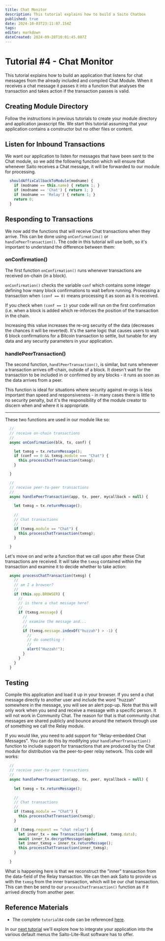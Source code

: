 ```yaml
---
title: Chat Monitor
description: This tutorial explains how to build a Saito Chatbox 
published: true
date: 2024-10-03T23:11:07.154Z
tags: 
editor: markdown
dateCreated: 2024-09-28T10:01:45.087Z
---
```


# Tutorial #4 - Chat Monitor

This tutorial explains how to build an application that listens for chat messages from the already included and compiled Chat Module. When it receives a chat message it passes it into a function that analyses the transaction and takes action if the transaction passes is valid.

## Creating Module Directory

Follow the instructions in previous tutorials to create your module directory and application javascript file.  We start this tutorial assuming that your application contains a constructor but no other files or content.

## Listen for Inbound Transactions

We want our application to listen for messages that have been sent to the Chat module, so we add the following function which will ensure that whenever Saito receives a Chat message, it will be forwarded to our module for processing.

```js
  shouldAffixCallbackToModule(modname) {
    if (modname == this.name) { return 1; }
    if (modname == 'Chat') { return 1; }
    if (modname == 'Relay') { return 1; }
    return 0;
  }
  ```

## Responding to Transactions

We now add the functions that will receive Chat transactions when they arrive. This can be done using `onConfirmation()` or `handlePeerTransaction()`. The code in this tutorial will use both, so it's important to understand the difference between them:

### onConfirmation()

The first function `onConfirmation()` runs whenever transactions are received on-chain (in a block).

`onConfirmation()` checks the variable `conf` which contains some integer defining how many block confirmations to wait before running. Processing a transaction when `(conf == 0)` means processing it as soon as it is received. 

If you check when `(conf == 1)` your code will run on the first confirmation (i.e. when a block is added which re-inforces the position of the transaction in the chain. 

Increasing this value increases the re-org security of the data (decreases the chances it will be reverted). It's the same logic that causes users to wait 6 block confirmations for a Bitcoin transaction to settle, but tunable for any data and any security parameters in your application.

### handlePeerTransaction()

The second function, `handlPeerTransaction()`, is similar, but runs whenever a transaction arrives off-chain, outside of a block. It doesn't wait for the transaction to be included in or confirmed by any blocks - it runs as soon as the data arrives from a peer.

This function is ideal for situations where security against re-orgs is less important than speed and responsiveness - in many cases there is little to no security penalty, but it's the responsibility of the module creator to discern when and where it is appropriate.

<hr>

These two functions are used in our module like so:

<!-- Unlike `onConfirmation()`, it doesn't wait for any block confirmations and runs as soon as the transaction data arrives. -->
```js
  //
  // receive on-chain transactions
  //
  async onConfirmation(blk, tx, conf) {

    let txmsg = tx.returnMessage();
    if (conf == 0 && txmsg.module === "Chat") {
      this.processChatTransaction(txmsg);
    }  

  }

  //
  // receive peer-to-peer transactions
  //
  async handlePeerTransaction(app, tx, peer, mycallback = null) {  
  
    let txmsg = tx.returnMessage();
      
    //
    // Chat transactions
    //
    if (txmsg.module == "Chat") {
      this.processChatTransaction(txmsg);
    }

  }
 ```
 

Let's move on and write a function that we call upon after these Chat transactions are received. It will take the `txmsg` contained within the transaction and examine it to decide whether to take action:
 
```js
  async processChatTransaction(txmsg) {
    //
    // am I a browser?
    //
    if (this.app.BROWSER) {
      //
      // is there a chat message here?
      //
      if (txmsg.message) {
        //
        // examine the message and...
        //
        if (txmsg.message.indexOf("huzzah") > -1) {
          //
          // do something !
          //
          alert("Huzzah!");
        }
      }
    }
  }
 ```
 
## Testing

Compile this application and load it up in your browser. If you send a chat message directly to another user and include the word "huzzah" somewhere in the message, you will see an alert pop-up. Note that this will only work when you send and receive a message with a specific person. It will not work in Community Chat. The reason for that is that community chat messages are shared publicly and bounce around the network through use of something we call the Relay module.

If you would like, you need to add support for "Relay-embedded Chat Messages". You can do this by modifying your `handlePeerTransaction()` function to include support for transactions that are produced by the Chat module for distribution via the peer-to-peer relay network. This code will works:

```js
  //
  // receive peer-to-peer transactions
  //
  async handlePeerTransaction(app, tx, peer, mycallback = null) {  
  
    let txmsg = tx.returnMessage();
      
    //
    // Chat transactions
    //
    if (txmsg.module == "Chat") {
      this.processChatTransaction(txmsg);
    }

    if (txmsg.request == "chat relay") {
      let inner_tx = new Transaction(undefined, txmsg.data);
      await inner_tx.decryptMessage(app);
      let inner_txmsg = inner_tx.returnMessage();
      this.processChatTransaction(inner_txmsg);
    } 
    
  }
 ```

What is happening here is that we reconstruct the "inner" transaction from the data-field of the Relay transaction. We can then ask Saito to provide us with the ```txmsg``` from the inner transaction, which will be our chat transaction. This can then be send to our ```processChatTransaction()``` function as if it arrived directly from another peer.


## Reference Materials

- The complete `tutorial04` code can be referenced [here](https://github.com/SaitoTech/saito-lite-rust/tree/master/mods/tutorial04).
<!--
If you would like to test this application without compiling it yourself, you can find a pre-packaged version available for installation into your browser here. Download the file and drag-and-drop it into your browser. The See here for instructions on compiling your own application into this portable format.

You can find the complete source code associated with this tutorial in the default `/mods` directory.  Alternately, you can access all of the files in this tutorial by downloading this [ZIP file](/tutorial04.zip). Or just download this application as a [precompiled Saito module](/) and install it into your wallet.
-->

In our [next tutorial](/tech/tutorials/05) we'll explore how to integrate your application into the various default menus the Saito-Lite-Rust software has to offer.


